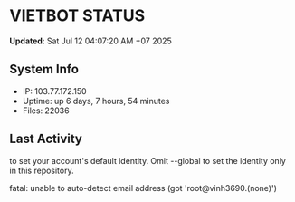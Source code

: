 # VIETBOT STATUS
**Updated**: Sat Jul 12 04:07:20 AM +07 2025

## System Info
- IP: 103.77.172.150
- Uptime: up 6 days, 7 hours, 54 minutes
- Files: 22036

## Last Activity

to set your account's default identity.
Omit --global to set the identity only in this repository.

fatal: unable to auto-detect email address (got 'root@vinh3690.(none)')
